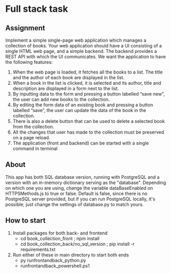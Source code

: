 
# Full stack task

## Assignment

Implement a simple single-page web application which manages a collection of books. Your
web application should have a UI consisting of a single HTML web page, and a simple
backend. The backend provides a REST API with which the UI communicates. We want the
application to have the following features:

1. When the web page is loaded, it fetches all the books to a list. The title and the
author of each book are displayed in the list.
2. When a book in the list is clicked, it is selected and its author, title and description are
displayed in a form next to the list.
3. By inputting data to the form and pressing a button labelled “save new”, the user can
add new books to the collection.
4. By editing the form data of an existing book and pressing a button labelled “save”,
the user can update the data of the book in the collection.
5. There is also a delete button that can be used to delete a selected book from the
collection.
6. All the changes that user has made to the collection must be preserved on a page
reload.
7. The application (front and backend) can be started with a single command in terminal


## About

This app has both SQL database version, running with PostgreSQL and a version with an in-memory dictionary serving as the "database". Depending on which one you are using, change the variable dataBaseEnabled on HTTPSMethods.js to true or false. Default is false, since there is no PostgreSQL server provided, but if you can run PostgreSQL locally, it's possible; just change the settings of database.py to match yours.

## How to start

1. Install packages for both back- and frontend
    - cd book_collection_front ; npm install 
    - cd book_collection_back/no_sql_version ; pip install -r requirements.txt
2. Run either of these in main directory to start both ends
    - py runfrontandback_python.py
    - runfrontandback_powershell.ps1
